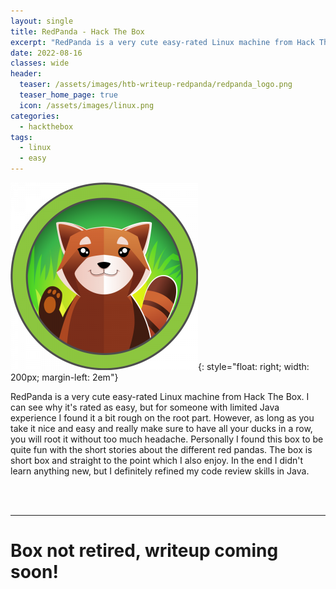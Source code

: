 ```yaml
---
layout: single
title: RedPanda - Hack The Box
excerpt: "RedPanda is a very cute easy-rated Linux machine from Hack The Box. I can see why it's rated as easy, but for someone with limited Java experience I found it a bit rough on the root part. But as long as you take it nice and easy, and really make sure to have all your ducks in a row, you will root it without too much headache. Personally I found this box to be quite fun with the short stories about the different red pandas. The box is short box and straight to the point which I also enjoy. In the end I didn't learn anything new, but I definitely refined my code review skills in Java. "
date: 2022-08-16
classes: wide
header:
  teaser: /assets/images/htb-writeup-redpanda/redpanda_logo.png
  teaser_home_page: true
  icon: /assets/images/linux.png
categories:
  - hackthebox
tags:
  - linux
  - easy
---
```


![](/assets/images/htb-writeup-redpanda/redpanda_logo.png){: style="float: right; width: 200px; margin-left: 2em"}

RedPanda is a very cute easy-rated Linux machine from Hack The Box. I can see why it's rated as easy, but for someone with limited Java experience I found it a bit rough on the root part. However, as long as you take it nice and easy and really make sure to have all your ducks in a row, you will root it without too much headache. Personally I found this box to be quite fun with the short stories about the different red pandas. The box is short box and straight to the point which I also enjoy. In the end I didn't learn anything new, but I definitely refined my code review skills in Java. 

<br>
<br>

----------------

# Box not retired, writeup coming soon! 
